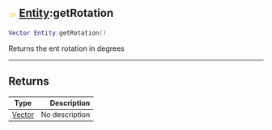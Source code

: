 ## ![shared](.gitbook/assets/shared.png) [Entity](./readme/Entity/README.md):getRotation

```lua
Vector Entity:getRotation()
```

Returns the ent rotation in degrees

------
## Returns

| Type   | Description |
| ------ | ----------: |
| [Vector](./readme/Vector/README.md) | No description |

